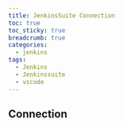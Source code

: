 ```yaml
---
title: JenkinsSuite Connection
toc: true
toc_sticky: true
breadcrumb: true
categories:
  - jenkins
tags:
  - Jenkins
  - Jenkinssuite
  - vscode
---
```


## Connection
